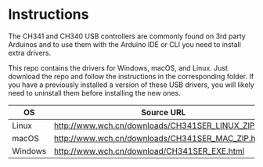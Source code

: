 # Instructions

The CH341 and CH340 USB controllers are commonly found on 3rd party Arduinos and to use them with the Arduino IDE or CLI you need to install extra drivers.

This repo contains the drivers for Windows, macOS, and Linux. Just download the repo and follow the instructions in the corresponding folder. If you have a previously installed a version of these USB drivers, you will likely need to uninstall them before installing the new ones.

| OS      | Source URL                                          |
|---------|-----------------------------------------------------|
| Linux   | http://www.wch.cn/downloads/CH341SER_LINUX_ZIP.html |
| macOS   | http://www.wch.cn/downloads/CH341SER_MAC_ZIP.html   |
| Windows | http://www.wch.cn/download/CH341SER_EXE.html        |
